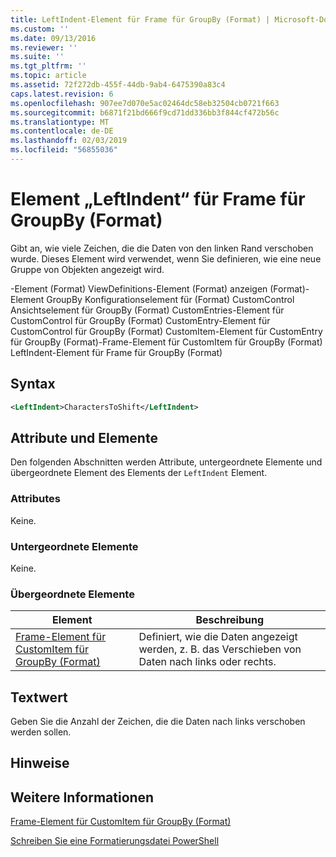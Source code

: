 ```yaml
---
title: LeftIndent-Element für Frame für GroupBy (Format) | Microsoft-Dokumentation
ms.custom: ''
ms.date: 09/13/2016
ms.reviewer: ''
ms.suite: ''
ms.tgt_pltfrm: ''
ms.topic: article
ms.assetid: 72f272db-455f-44db-9ab4-6475390a83c4
caps.latest.revision: 6
ms.openlocfilehash: 907ee7d070e5ac02464dc58eb32504cb0721f663
ms.sourcegitcommit: b6871f21bd666f9cd71dd336bb3f844cf472b56c
ms.translationtype: MT
ms.contentlocale: de-DE
ms.lasthandoff: 02/03/2019
ms.locfileid: "56855036"
---
```

# <a name="leftindent-element-for-frame-for-groupby-format"></a>Element „LeftIndent“ für Frame für GroupBy (Format)

Gibt an, wie viele Zeichen, die die Daten von den linken Rand verschoben wurde. Dieses Element wird verwendet, wenn Sie definieren, wie eine neue Gruppe von Objekten angezeigt wird.

-Element (Format) ViewDefinitions-Element (Format) anzeigen (Format)-Element GroupBy Konfigurationselement für (Format) CustomControl Ansichtselement für GroupBy (Format) CustomEntries-Element für CustomControl für GroupBy (Format) CustomEntry-Element für CustomControl für GroupBy (Format) CustomItem-Element für CustomEntry für GroupBy (Format)-Frame-Element für CustomItem für GroupBy (Format) LeftIndent-Element für Frame für GroupBy (Format)

## <a name="syntax"></a>Syntax

```xml
<LeftIndent>CharactersToShift</LeftIndent>
```

## <a name="attributes-and-elements"></a>Attribute und Elemente

Den folgenden Abschnitten werden Attribute, untergeordnete Elemente und übergeordnete Element des Elements der `LeftIndent` Element.

### <a name="attributes"></a>Attributes

Keine.

### <a name="child-elements"></a>Untergeordnete Elemente

Keine.

### <a name="parent-elements"></a>Übergeordnete Elemente

|Element|Beschreibung|
|-------------|-----------------|
|[Frame-Element für CustomItem für GroupBy (Format)](./frame-element-for-customitem-for-groupby-format.md)|Definiert, wie die Daten angezeigt werden, z. B. das Verschieben von Daten nach links oder rechts.|

## <a name="text-value"></a>Textwert

Geben Sie die Anzahl der Zeichen, die die Daten nach links verschoben werden sollen.

## <a name="remarks"></a>Hinweise

## <a name="see-also"></a>Weitere Informationen

[Frame-Element für CustomItem für GroupBy (Format)](./frame-element-for-customitem-for-groupby-format.md)

[Schreiben Sie eine Formatierungsdatei PowerShell](./writing-a-powershell-formatting-file.md)
